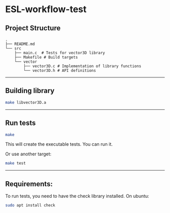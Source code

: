 # ESL-workflow-test

## Project Structure 
```text
.
├── README.md
└── src
    ├── main.c  # Tests for vector3D library
    ├── Makefile # Build targets
    └── vector
        ├── vector3D.c # Implementation of library functions
        └── vector3D.h # API definitions
```
- - -

## Building library

```bash
make libvector3D.a 
```
- - -

## Run tests

```bash
make
```
This will create the executable tests. You can run it.

Or use another target:

```bash
make test
```
- - -

## Requirements:

To run tests, you need to have the check library installed.
On ubuntu:
```bash
sudo apt install check
```